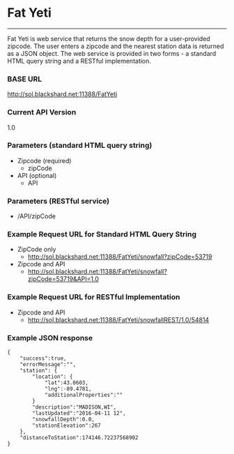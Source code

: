 # Fat Yeti

---

Fat Yeti is web service that returns the snow depth for a user-provided zipcode.  The user enters a zipcode and the nearest station data is returned as a JSON object.  The web service is provided in two forms - a standard HTML query string and a RESTful implementation.

### BASE URL 
http://sol.blackshard.net:11388/FatYeti

### Current API Version
1.0

### Parameters (standard HTML query string)
- Zipcode (required)
    - zipCode
- API (optional)
    - API

### Parameters (RESTful service)
- /API/zipCode

### Example Request URL for Standard HTML Query String
- ZipCode only
    - http://sol.blackshard.net:11388/FatYeti/snowfall?zipCode=53719
- Zipcode and API
    - http://sol.blackshard.net:11388/FatYeti/snowfall?zipCode=53719&API=1.0

### Example Request URL for RESTful Implementation
- Zipcode and API
    - http://sol.blackshard.net:11388/FatYeti/snowfallREST/1.0/54814

### Example JSON response
```
{
    "success":true,
    "errorMessage":"",
    "station": {
        "location": {
            "lat":43.0603,
            "lng":-89.4781,
            "additionalProperties":""
        }
        "description":"MADISON,WI",
        "lastUpdated":"2016-04-11 12",
        "snowfallDepth":0.0,
        "stationElevation":267
    },
    "distanceToStation":174146.72237568902
}
```

